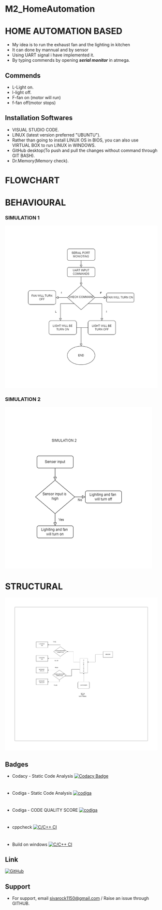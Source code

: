 # M2_HomeAutomation

# HOME AUTOMATION BASED
* My idea is to run the exhaust fan and the lighting in kitchen
* It can done by mannual and by sensor
* Using UART signal i have implemented it.
* By typing commends by opening *__serial monitor__* in atmega.

 ## __Commends__
*  L-Light on.
* l-light off.
* F-fan on (motor will run)
* f-fan off(motor stops)

## Installation Softwares

*   VISUAL STUDIO CODE.
*   LINUX (latest version preferred "UBUNTU").
*   Rather than going to install LINUX OS in BIOS, you can also use VIRTUAL BOX to run LINUX in WINDOWS.
*   GitHub desktop(To push and pull the changes without command through GIT BASH).
*   Dr.Memory(Memory check).
#

# FLOWCHART 
# BEHAVIOURAL
### SIMULATION 1
![flow](https://github.com/SIVAPRAKASHK3/pic/blob/master/Embeded_Home_Automation_SIMULATION_1.drawio%20(1).png)
### SIMULATION 2
![flow](https://github.com/SIVAPRAKASHK3/pic/blob/master/Embeded_Home_Automation._SIMULATION_2.drawio%20(1).png)
# STRUCTURAL
![flow](https://github.com/SIVAPRAKASHK3/pic/blob/master/structural.drawio.png)
## Badges 
* Codacy - Static Code Analysis
[![Codacy Badge](https://app.codacy.com/project/badge/Grade/dd61778943184d8687347e0fd8ee7bff)](https://www.codacy.com/gh/SIVAPRAKASHK3/M2_HomeAutomation/dashboard?utm_source=github.com&amp;utm_medium=referral&amp;utm_content=SIVAPRAKASHK3/M2_HomeAutomation&amp;utm_campaign=Badge_Grade)
#
* Codiga - Static Code Analysis
[![codiga](https://img.shields.io/badge/CODIGA_GRADE-A-green.svg)](https://api.codiga.io/project/33070/status/svg)
#
* Codiga - CODE QUALITY SCORE
[![codiga](https://img.shields.io/badge/CODIGA_QUALITY_SCORE-100-green.svg)](https://api.codiga.io/project/33070/score/svg)
#
* cppcheck
[![C/C++ CI](https://github.com/SIVAPRAKASHK3/M2_HomeAutomation/actions/workflows/c-cpp.yml/badge.svg)](https://github.com/SIVAPRAKASHK3/M2_HomeAutomation/actions/workflows/c-cpp.yml)
#
* Build on windows
[![C/C++ CI](https://github.com/SIVAPRAKASHK3/M2_HomeAutomation/actions/workflows/c-cpp.yml/badge.svg)](https://github.com/SIVAPRAKASHK3/M2_HomeAutomation/actions/workflows/c-cpp.yml)

## Link

[![GitHub](https://img.shields.io/badge/my_portfolio-000?style=for-the-badge&logo=ko-fi&logoColor=white)](https://github.com/SIVAPRAKASHK3/)

## Support

*   For support, email sivarock1150@gmail.com / Raise an issue through GITHUB.
